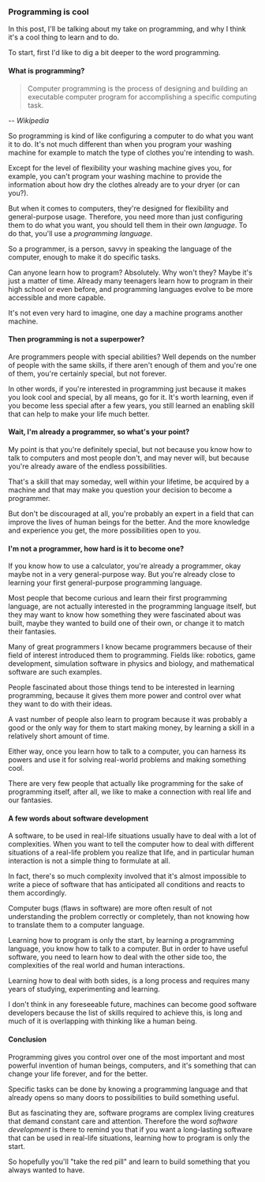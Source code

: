### Programming is cool

In this post, I'll be talking about my take on programming, and why I think it's a cool thing
to learn and to do.

To start, first I'd like to dig a bit deeper to the word programming.

#### What is programming?

> Computer programming is the process of designing and building an executable computer program
> for accomplishing a specific computing task.

-- <cite>Wikipedia</cite>

So programming is kind of like configuring a computer to do what you want it to do. It's not much
different than when you program your washing machine for example to match the type of clothes
you're intending to wash.

Except for the level of flexibility your washing machine gives you, for example, you can't
program your washing machine to provide the information about how dry the clothes already are
to your dryer (or can you?).

But when it comes to computers, they're designed for flexibility and general-purpose usage.
Therefore, you need more than just configuring them to do what you want, you should 
tell them in their own *language*. To do that, you'll use a *programming language*.

So a programmer, is a person, savvy in speaking the language of the computer, enough
to make it do specific tasks.

Can anyone learn how to program? Absolutely. Why won't they? Maybe it's just a matter of time.
Already many teenagers learn how to program in their high school or even before, and programming
languages evolve to be more accessible and more capable.

It's not even very hard to imagine, one day a machine programs another machine.

#### Then programming is not a superpower?

Are programmers people with special abilities?  Well depends on the number of people with the
same skills, if there aren't enough of them and you're one of them, you're certainly special,
but not forever.

In other words, if you're interested in programming just because it makes you look cool and
special, by all means, go for it. It's worth learning, even if you become less special after
a few years, you still learned an enabling skill that can help to make your life much better.

#### Wait, I'm already a programmer, so what's your point?

My point is that you're definitely special, but not because you know
how to talk to computers and most people don't, and may never will, but because you're
already aware of the endless possibilities.

That's a skill that may someday, well within your lifetime, be acquired by a machine and
that may make you question your decision to become a programmer.

But don't be discouraged at all, you're probably an expert in a field that can improve the
lives of human beings for the better. And the more knowledge and experience you get, the more
possibilities open to you.

#### I'm not a programmer, how hard is it to become one?

If you know how to use a calculator, you're already a programmer, okay maybe not in a very
general-purpose way. But you're already close to learning your first general-purpose
programming language.

Most people that become curious and learn their first programming language, are not actually
interested in the programming language itself, but they may want to know how something
they were fascinated about was built, maybe they wanted to build one of their own, or change
it to match their fantasies.

Many of great programmers I know became programmers because of their field of interest
introduced them to programming. Fields like: robotics, game development, simulation
software in physics and biology, and mathematical software are such examples.

People fascinated about those things tend to be interested in learning programming, because
it gives them more power and control over what they want to do with their ideas.

A vast number of people also learn to program because it was probably a good or the only way
for them to start making money, by learning a skill in a relatively short amount of time.

Either way, once you learn how to talk to a computer, you can harness its powers and use it
for solving real-world problems and making something cool.

There are very few people that actually like programming for the sake of programming itself,
after all, we like to make a connection with real life and our fantasies.

#### A few words about software development

A software, to be used in real-life situations usually have to deal with a lot of complexities.
When you want to tell the computer how to deal with different situations of a real-life problem
you realize that life, and in particular human interaction is not a simple thing to formulate
at all.

In fact, there's so much complexity involved that it's almost impossible to write a piece of
software that has anticipated all conditions and reacts to them accordingly.

Computer bugs (flaws in software) are more often result of not understanding the problem
correctly or completely, than not knowing how to translate them to a computer language.

Learning how to program is only the start, by learning a programming language, you know
how to talk to a computer. But in order to have useful software, you need to learn how to
deal with the other side too, the complexities of the real world and human interactions.

Learning how to deal with both sides, is a long process and requires many years of
studying, experimenting and learning.

I don't think in any foreseeable future, machines can become good software developers
because the list of skills required to achieve this, is long and much of it is overlapping
with thinking like a human being.

#### Conclusion

Programming gives you control over one of the most important and most powerful invention
of human beings, computers, and it's something that can change your life
forever, and for the better.

Specific tasks can be done by knowing a programming language and that already opens so
many doors to possibilities to build something useful.

But as fascinating they are, software programs are complex living creatures that demand constant
care and attention. Therefore the word *software development* is there to remind you that
if you want a long-lasting software that can be used in real-life situations, learning
how to program is only the start.

So hopefully you'll "take the red pill" and learn to build something that you always wanted
to have.

